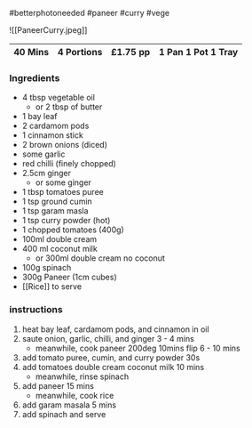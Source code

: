 #betterphotoneeded #paneer #curry #vege

![[PaneerCurry.jpeg]]

| 40 Mins | 4 Portions | £1.75 pp | 1 Pan 1 Pot 1 Tray |
| ---     | ---        | ---      | ---                |

### Ingredients

- 4 tbsp vegetable oil
	- or 2 tbsp of butter
- 1 bay leaf
- 2 cardamom pods
- 1 cinnamon stick
- 2 brown onions (diced)
- some garlic
- red chilli (finely chopped)
- 2.5cm ginger
	- or some ginger
- 1 tbsp tomatoes puree
- 1 tsp ground cumin
- 1 tsp garam masla
- 1 tsp curry powder (hot)
- 1 chopped tomatoes (400g)
- 100ml double cream
- 400 ml coconut milk
	- or 300ml double cream no coconut
- 100g spinach
- 300g Paneer (1cm cubes)
- [[Rice]] to serve

### instructions

1. heat bay leaf, cardamom pods, and cinnamon in oil
2. saute onion, garlic, chilli, and ginger 3 - 4 mins
	- meanwhile, cook paneer 200deg 10mins flip 6 - 10 mins
3. add tomato puree, cumin,  and curry powder 30s
4. add tomatoes double cream coconut milk 10 mins
	- meanwhile, rinse spinach
5. add paneer 15 mins
	- meanwhile, cook rice
6. add garam masala 5 mins
7. add spinach and serve
